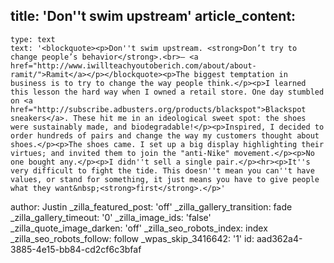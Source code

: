 title: 'Don''t swim upstream'
article_content:
  -
    type: text
    text: '<blockquote><p>Don''t swim upstream. <strong>Don’t try to change people’s behavior</strong>.<br>– <a href="http://www.iwillteachyoutoberich.com/about/about-ramit/">Ramit</a></p></blockquote><p>The biggest temptation in business is to try to change the way people think.</p><p>I learned this lesson the hard way when I owned a retail store. One day stumbled on <a href="http://subscribe.adbusters.org/products/blackspot">Blackspot sneakers</a>. These hit me in an ideological sweet spot: the shoes were sustainably made, and biodegradable!</p><p>Inspired, I decided to order hundreds of pairs and change the way my customers thought about shoes.</p><p>The shoes came. I set up a big display highlighting their virtues; and invited them to join the "anti-Nike" movement.</p><p>No one bought any.</p><p>I didn''t sell a single pair.</p><hr><p>It''s very difficult to fight the tide. This doesn''t mean you can''t have values, or stand for something, it just means you have to give people what they want&nbsp;<strong>first</strong>.</p>'
author: Justin
_zilla_featured_post: 'off'
_zilla_gallery_transition: fade
_zilla_gallery_timeout: '0'
_zilla_image_ids: 'false'
_zilla_quote_image_darken: 'off'
_zilla_seo_robots_index: index
_zilla_seo_robots_follow: follow
_wpas_skip_3416642: '1'
id: aad362a4-3885-4e15-bb84-cd2cf6c3bfaf
